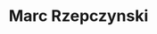 ---
title: "Marc Rzepczynski"
mypid: "519240"
contents: "/content/math/trigonometry/contents.html"
info: "/content/sports/pitchCharts/info.html"
pitches: "/content/sports/pitchCharts/pitches.html"
atbat: "/content/sports/pitchCharts/atbat.html"
type: "sports"
layout: "pitch-charts"
innings: [{"game": "SEA201803290", "name": "7", "batters": [{"inning": "7", "bid": "475174", "name": "Yonder Alonso", "result": "Out", "pitch": [{"ptype": 1, "swing": 1, "strike": 1, "xcoord": 80, "ycoord": 30, "velocity": "90.8", "pfx": "11.4", "pfz": "4.2"}, {"ptype": 0, "swing": 0, "strike": 0, "xcoord": 0, "ycoord": 0, "velocity": 0, "pfx": 0, "pfz": 0}, {"ptype": 0, "swing": 0, "strike": 0, "xcoord": 0, "ycoord": 0, "velocity": 0, "pfx": 0, "pfz": 0}, {"ptype": 0, "swing": 0, "strike": 0, "xcoord": 0, "ycoord": 0, "velocity": 0, "pfx": 0, "pfz": 0}, {"ptype": 0, "swing": 0, "strike": 0, "xcoord": 0, "ycoord": 0, "velocity": 0, "pfx": 0, "pfz": 0}, {"ptype": 0, "swing": 0, "strike": 0, "xcoord": 0, "ycoord": 0, "velocity": 0, "pfx": 0, "pfz": 0}, {"ptype": 0, "swing": 0, "strike": 0, "xcoord": 0, "ycoord": 0, "velocity": 0, "pfx": 0, "pfz": 0}, {"ptype": 0, "swing": 0, "strike": 0, "xcoord": 0, "ycoord": 0, "velocity": 0, "pfx": 0, "pfz": 0}, {"ptype": 0, "swing": 0, "strike": 0, "xcoord": 0, "ycoord": 0, "velocity": 0, "pfx": 0, "pfz": 0}, {"ptype": 0, "swing": 0, "strike": 0, "xcoord": 0, "ycoord": 0, "velocity": 0, "pfx": 0, "pfz": 0}], "runners": "0", "outs": "0"}]}, {"game": "SEA201803310", "name": "8", "batters": [{"inning": "8", "bid": "475174", "name": "Yonder Alonso", "result": "Strikeout", "pitch": [{"ptype": 3, "swing": 0, "strike": 1, "xcoord": 41, "ycoord": 39, "velocity": "84.1", "pfx": "-0.1", "pfz": "-4.5"}, {"ptype": 3, "swing": 1, "strike": 1, "xcoord": 49, "ycoord": 81, "velocity": "84.0", "pfx": "-0.6", "pfz": "-1.9"}, {"ptype": 3, "swing": 0, "strike": 0, "xcoord": 0, "ycoord": 93, "velocity": "85.4", "pfx": "3.2", "pfz": "-3.1"}, {"ptype": 1, "swing": 1, "strike": 1, "xcoord": 55, "ycoord": 65, "velocity": "91.4", "pfx": "11.1", "pfz": "4.1"}, {"ptype": 0, "swing": 0, "strike": 0, "xcoord": 0, "ycoord": 0, "velocity": 0, "pfx": 0, "pfz": 0}, {"ptype": 0, "swing": 0, "strike": 0, "xcoord": 0, "ycoord": 0, "velocity": 0, "pfx": 0, "pfz": 0}, {"ptype": 0, "swing": 0, "strike": 0, "xcoord": 0, "ycoord": 0, "velocity": 0, "pfx": 0, "pfz": 0}, {"ptype": 0, "swing": 0, "strike": 0, "xcoord": 0, "ycoord": 0, "velocity": 0, "pfx": 0, "pfz": 0}, {"ptype": 0, "swing": 0, "strike": 0, "xcoord": 0, "ycoord": 0, "velocity": 0, "pfx": 0, "pfz": 0}, {"ptype": 0, "swing": 0, "strike": 0, "xcoord": 0, "ycoord": 0, "velocity": 0, "pfx": 0, "pfz": 0}], "runners": "0", "outs": "1"}, {"inning": "8", "bid": "605548", "name": "Bradley Zimmer", "result": "Out", "pitch": [{"ptype": 1, "swing": 1, "strike": 1, "xcoord": 55, "ycoord": 57, "velocity": "91.2", "pfx": "11.5", "pfz": "3.9"}, {"ptype": 0, "swing": 0, "strike": 0, "xcoord": 0, "ycoord": 0, "velocity": 0, "pfx": 0, "pfz": 0}, {"ptype": 0, "swing": 0, "strike": 0, "xcoord": 0, "ycoord": 0, "velocity": 0, "pfx": 0, "pfz": 0}, {"ptype": 0, "swing": 0, "strike": 0, "xcoord": 0, "ycoord": 0, "velocity": 0, "pfx": 0, "pfz": 0}, {"ptype": 0, "swing": 0, "strike": 0, "xcoord": 0, "ycoord": 0, "velocity": 0, "pfx": 0, "pfz": 0}, {"ptype": 0, "swing": 0, "strike": 0, "xcoord": 0, "ycoord": 0, "velocity": 0, "pfx": 0, "pfz": 0}, {"ptype": 0, "swing": 0, "strike": 0, "xcoord": 0, "ycoord": 0, "velocity": 0, "pfx": 0, "pfz": 0}, {"ptype": 0, "swing": 0, "strike": 0, "xcoord": 0, "ycoord": 0, "velocity": 0, "pfx": 0, "pfz": 0}, {"ptype": 0, "swing": 0, "strike": 0, "xcoord": 0, "ycoord": 0, "velocity": 0, "pfx": 0, "pfz": 0}, {"ptype": 0, "swing": 0, "strike": 0, "xcoord": 0, "ycoord": 0, "velocity": 0, "pfx": 0, "pfz": 0}], "runners": "0", "outs": "2"}]}, {"game": "MIN201804050", "name": "7", "batters": [{"inning": "7", "bid": "408045", "name": "Joe Mauer", "result": "Walk", "pitch": [{"ptype": 3, "swing": 0, "strike": 1, "xcoord": 53, "ycoord": 73, "velocity": "82.9", "pfx": "-0.7", "pfz": "-2.2"}, {"ptype": 1, "swing": 0, "strike": 0, "xcoord": 68, "ycoord": 100, "velocity": "90.8", "pfx": "12.3", "pfz": "3.3"}, {"ptype": 1, "swing": 0, "strike": 0, "xcoord": 68, "ycoord": 100, "velocity": "91.4", "pfx": "10.6", "pfz": "2.7"}, {"ptype": 3, "swing": 0, "strike": 1, "xcoord": 34, "ycoord": 82, "velocity": "84.1", "pfx": "2.0", "pfz": "-2.5"}, {"ptype": 3, "swing": 0, "strike": 0, "xcoord": 0, "ycoord": 100, "velocity": "85.0", "pfx": "2.0", "pfz": "-0.9"}, {"ptype": 1, "swing": 0, "strike": 0, "xcoord": 31, "ycoord": 100, "velocity": "90.7", "pfx": "12.1", "pfz": "2.0"}, {"ptype": 0, "swing": 0, "strike": 0, "xcoord": 0, "ycoord": 0, "velocity": 0, "pfx": 0, "pfz": 0}, {"ptype": 0, "swing": 0, "strike": 0, "xcoord": 0, "ycoord": 0, "velocity": 0, "pfx": 0, "pfz": 0}, {"ptype": 0, "swing": 0, "strike": 0, "xcoord": 0, "ycoord": 0, "velocity": 0, "pfx": 0, "pfz": 0}, {"ptype": 0, "swing": 0, "strike": 0, "xcoord": 0, "ycoord": 0, "velocity": 0, "pfx": 0, "pfz": 0}], "runners": "1", "outs": "1"}]}, {"game": "MIN201804070", "name": "6", "batters": [{"inning": "6", "bid": "592696", "name": "Eddie Rosario", "result": "Single", "pitch": [{"ptype": 1, "swing": 0, "strike": 1, "xcoord": 47, "ycoord": 56, "velocity": "89.8", "pfx": "10.6", "pfz": "3.7"}, {"ptype": 3, "swing": 0, "strike": 0, "xcoord": 0, "ycoord": 77, "velocity": "84.6", "pfx": "-0.6", "pfz": "-0.3"}, {"ptype": 1, "swing": 1, "strike": 1, "xcoord": 53, "ycoord": 43, "velocity": "91.0", "pfx": "11.1", "pfz": "2.2"}, {"ptype": 0, "swing": 0, "strike": 0, "xcoord": 0, "ycoord": 0, "velocity": 0, "pfx": 0, "pfz": 0}, {"ptype": 0, "swing": 0, "strike": 0, "xcoord": 0, "ycoord": 0, "velocity": 0, "pfx": 0, "pfz": 0}, {"ptype": 0, "swing": 0, "strike": 0, "xcoord": 0, "ycoord": 0, "velocity": 0, "pfx": 0, "pfz": 0}, {"ptype": 0, "swing": 0, "strike": 0, "xcoord": 0, "ycoord": 0, "velocity": 0, "pfx": 0, "pfz": 0}, {"ptype": 0, "swing": 0, "strike": 0, "xcoord": 0, "ycoord": 0, "velocity": 0, "pfx": 0, "pfz": 0}, {"ptype": 0, "swing": 0, "strike": 0, "xcoord": 0, "ycoord": 0, "velocity": 0, "pfx": 0, "pfz": 0}, {"ptype": 0, "swing": 0, "strike": 0, "xcoord": 0, "ycoord": 0, "velocity": 0, "pfx": 0, "pfz": 0}], "runners": "2", "outs": "0"}, {"inning": "6", "bid": "489149", "name": "Logan Morrison", "result": "Strikeout", "pitch": [{"ptype": 3, "swing": 0, "strike": 1, "xcoord": 61, "ycoord": 57, "velocity": "84.0", "pfx": "-0.3", "pfz": "-1.5"}, {"ptype": 3, "swing": 1, "strike": 1, "xcoord": 0, "ycoord": 80, "velocity": "84.7", "pfx": "-0.3", "pfz": "-2.3"}, {"ptype": 3, "swing": 1, "strike": 1, "xcoord": 26, "ycoord": 100, "velocity": "85.7", "pfx": "1.5", "pfz": "0.5"}, {"ptype": 0, "swing": 0, "strike": 0, "xcoord": 0, "ycoord": 0, "velocity": 0, "pfx": 0, "pfz": 0}, {"ptype": 0, "swing": 0, "strike": 0, "xcoord": 0, "ycoord": 0, "velocity": 0, "pfx": 0, "pfz": 0}, {"ptype": 0, "swing": 0, "strike": 0, "xcoord": 0, "ycoord": 0, "velocity": 0, "pfx": 0, "pfz": 0}, {"ptype": 0, "swing": 0, "strike": 0, "xcoord": 0, "ycoord": 0, "velocity": 0, "pfx": 0, "pfz": 0}, {"ptype": 0, "swing": 0, "strike": 0, "xcoord": 0, "ycoord": 0, "velocity": 0, "pfx": 0, "pfz": 0}, {"ptype": 0, "swing": 0, "strike": 0, "xcoord": 0, "ycoord": 0, "velocity": 0, "pfx": 0, "pfz": 0}, {"ptype": 0, "swing": 0, "strike": 0, "xcoord": 0, "ycoord": 0, "velocity": 0, "pfx": 0, "pfz": 0}], "runners": "1", "outs": "0"}, {"inning": "6", "bid": "500871", "name": "Eduardo Escobar", "result": "Single", "pitch": [{"ptype": 1, "swing": 0, "strike": 0, "xcoord": 100, "ycoord": 20, "velocity": "91.4", "pfx": "10.5", "pfz": "3.1"}, {"ptype": 1, "swing": 0, "strike": 0, "xcoord": 100, "ycoord": 55, "velocity": "90.9", "pfx": "10.2", "pfz": "3.9"}, {"ptype": 1, "swing": 1, "strike": 1, "xcoord": 98, "ycoord": 68, "velocity": "90.7", "pfx": "10.2", "pfz": "3.9"}, {"ptype": 3, "swing": 1, "strike": 1, "xcoord": 1, "ycoord": 85, "velocity": "85.6", "pfx": "2.0", "pfz": "0.9"}, {"ptype": 3, "swing": 0, "strike": 0, "xcoord": 49, "ycoord": 100, "velocity": "84.8", "pfx": "1.1", "pfz": "-2.1"}, {"ptype": 3, "swing": 1, "strike": 1, "xcoord": 53, "ycoord": 70, "velocity": "85.3", "pfx": "-0.4", "pfz": "-1.5"}, {"ptype": 1, "swing": 1, "strike": 1, "xcoord": 76, "ycoord": 38, "velocity": "92.9", "pfx": "10.5", "pfz": "3.5"}, {"ptype": 1, "swing": 1, "strike": 1, "xcoord": 71, "ycoord": 68, "velocity": "92.8", "pfx": "11.5", "pfz": "4.7"}, {"ptype": 3, "swing": 1, "strike": 1, "xcoord": 99, "ycoord": 47, "velocity": "85.5", "pfx": "0.9", "pfz": "-0.7"}, {"ptype": 0, "swing": 0, "strike": 0, "xcoord": 0, "ycoord": 0, "velocity": 0, "pfx": 0, "pfz": 0}], "runners": "1", "outs": "1"}]}, {"game": "SEA201804140", "name": "7", "batters": [{"inning": "7", "bid": "459964", "name": "Matthew Joyce", "result": "Out", "pitch": [{"ptype": 3, "swing": 0, "strike": 0, "xcoord": 65, "ycoord": 3, "velocity": "81.7", "pfx": "-2.1", "pfz": "-2.7"}, {"ptype": 3, "swing": 0, "strike": 1, "xcoord": 22, "ycoord": 65, "velocity": "82.2", "pfx": "0.4", "pfz": "-1.8"}, {"ptype": 1, "swing": 1, "strike": 1, "xcoord": 59, "ycoord": 50, "velocity": "91.4", "pfx": "11.9", "pfz": "6.1"}, {"ptype": 0, "swing": 0, "strike": 0, "xcoord": 0, "ycoord": 0, "velocity": 0, "pfx": 0, "pfz": 0}, {"ptype": 0, "swing": 0, "strike": 0, "xcoord": 0, "ycoord": 0, "velocity": 0, "pfx": 0, "pfz": 0}, {"ptype": 0, "swing": 0, "strike": 0, "xcoord": 0, "ycoord": 0, "velocity": 0, "pfx": 0, "pfz": 0}, {"ptype": 0, "swing": 0, "strike": 0, "xcoord": 0, "ycoord": 0, "velocity": 0, "pfx": 0, "pfz": 0}, {"ptype": 0, "swing": 0, "strike": 0, "xcoord": 0, "ycoord": 0, "velocity": 0, "pfx": 0, "pfz": 0}, {"ptype": 0, "swing": 0, "strike": 0, "xcoord": 0, "ycoord": 0, "velocity": 0, "pfx": 0, "pfz": 0}, {"ptype": 0, "swing": 0, "strike": 0, "xcoord": 0, "ycoord": 0, "velocity": 0, "pfx": 0, "pfz": 0}], "runners": "0", "outs": "0"}, {"inning": "7", "bid": "543760", "name": "Marcus Semien", "result": "Strikeout", "pitch": [{"ptype": 1, "swing": 0, "strike": 0, "xcoord": 60, "ycoord": 100, "velocity": "91.8", "pfx": "12.9", "pfz": "5.7"}, {"ptype": 4, "swing": 1, "strike": 1, "xcoord": 56, "ycoord": 100, "velocity": "85.0", "pfx": "12.5", "pfz": "3.3"}, {"ptype": 4, "swing": 0, "strike": 0, "xcoord": 45, "ycoord": 89, "velocity": "85.5", "pfx": "11.8", "pfz": "1.4"}, {"ptype": 1, "swing": 1, "strike": 1, "xcoord": 91, "ycoord": 35, "velocity": "92.1", "pfx": "13.8", "pfz": "9.7"}, {"ptype": 3, "swing": 0, "strike": 1, "xcoord": 15, "ycoord": 50, "velocity": "86.1", "pfx": "2.1", "pfz": "2.4"}, {"ptype": 0, "swing": 0, "strike": 0, "xcoord": 0, "ycoord": 0, "velocity": 0, "pfx": 0, "pfz": 0}, {"ptype": 0, "swing": 0, "strike": 0, "xcoord": 0, "ycoord": 0, "velocity": 0, "pfx": 0, "pfz": 0}, {"ptype": 0, "swing": 0, "strike": 0, "xcoord": 0, "ycoord": 0, "velocity": 0, "pfx": 0, "pfz": 0}, {"ptype": 0, "swing": 0, "strike": 0, "xcoord": 0, "ycoord": 0, "velocity": 0, "pfx": 0, "pfz": 0}, {"ptype": 0, "swing": 0, "strike": 0, "xcoord": 0, "ycoord": 0, "velocity": 0, "pfx": 0, "pfz": 0}], "runners": "0", "outs": "1"}, {"inning": "7", "bid": "592192", "name": "Mark Canha", "result": "Homerun", "pitch": [{"ptype": 1, "swing": 0, "strike": 0, "xcoord": 87, "ycoord": 81, "velocity": "91.1", "pfx": "13.8", "pfz": "6.4"}, {"ptype": 1, "swing": 0, "strike": 1, "xcoord": 26, "ycoord": 68, "velocity": "92.0", "pfx": "13.0", "pfz": "4.9"}, {"ptype": 1, "swing": 0, "strike": 0, "xcoord": 4, "ycoord": 25, "velocity": "91.0", "pfx": "9.3", "pfz": "6.6"}, {"ptype": 4, "swing": 1, "strike": 1, "xcoord": 64, "ycoord": 84, "velocity": "84.8", "pfx": "11.3", "pfz": "1.7"}, {"ptype": 1, "swing": 1, "strike": 1, "xcoord": 43, "ycoord": 67, "velocity": "92.2", "pfx": "9.4", "pfz": "9.1"}, {"ptype": 0, "swing": 0, "strike": 0, "xcoord": 0, "ycoord": 0, "velocity": 0, "pfx": 0, "pfz": 0}, {"ptype": 0, "swing": 0, "strike": 0, "xcoord": 0, "ycoord": 0, "velocity": 0, "pfx": 0, "pfz": 0}, {"ptype": 0, "swing": 0, "strike": 0, "xcoord": 0, "ycoord": 0, "velocity": 0, "pfx": 0, "pfz": 0}, {"ptype": 0, "swing": 0, "strike": 0, "xcoord": 0, "ycoord": 0, "velocity": 0, "pfx": 0, "pfz": 0}, {"ptype": 0, "swing": 0, "strike": 0, "xcoord": 0, "ycoord": 0, "velocity": 0, "pfx": 0, "pfz": 0}], "runners": "0", "outs": "2"}, {"inning": "7", "bid": "476704", "name": "Jed Lowrie", "result": "Single", "pitch": [{"ptype": 3, "swing": 0, "strike": 0, "xcoord": 7, "ycoord": 100, "velocity": "82.0", "pfx": "-2.9", "pfz": "-2.0"}, {"ptype": 1, "swing": 0, "strike": 0, "xcoord": 59, "ycoord": 100, "velocity": "91.3", "pfx": "13.1", "pfz": "4.7"}, {"ptype": 1, "swing": 0, "strike": 0, "xcoord": 95, "ycoord": 26, "velocity": "91.7", "pfx": "11.7", "pfz": "4.8"}, {"ptype": 1, "swing": 0, "strike": 1, "xcoord": 54, "ycoord": 42, "velocity": "91.5", "pfx": "9.2", "pfz": "10.6"}, {"ptype": 1, "swing": 1, "strike": 1, "xcoord": 77, "ycoord": 87, "velocity": "90.9", "pfx": "13.1", "pfz": "2.9"}, {"ptype": 0, "swing": 0, "strike": 0, "xcoord": 0, "ycoord": 0, "velocity": 0, "pfx": 0, "pfz": 0}, {"ptype": 0, "swing": 0, "strike": 0, "xcoord": 0, "ycoord": 0, "velocity": 0, "pfx": 0, "pfz": 0}, {"ptype": 0, "swing": 0, "strike": 0, "xcoord": 0, "ycoord": 0, "velocity": 0, "pfx": 0, "pfz": 0}, {"ptype": 0, "swing": 0, "strike": 0, "xcoord": 0, "ycoord": 0, "velocity": 0, "pfx": 0, "pfz": 0}, {"ptype": 0, "swing": 0, "strike": 0, "xcoord": 0, "ycoord": 0, "velocity": 0, "pfx": 0, "pfz": 0}], "runners": "0", "outs": "2"}]}, {"game": "SEA201804190", "name": "7", "batters": [{"inning": "7", "bid": "502210", "name": "Josh Reddick", "result": "Out", "pitch": [{"ptype": 3, "swing": 0, "strike": 1, "xcoord": 32, "ycoord": 28, "velocity": "83.8", "pfx": "0.5", "pfz": "0.3"}, {"ptype": 3, "swing": 1, "strike": 1, "xcoord": 63, "ycoord": 73, "velocity": "84.1", "pfx": "0.4", "pfz": "0.2"}, {"ptype": 3, "swing": 0, "strike": 0, "xcoord": 0, "ycoord": 80, "velocity": "82.6", "pfx": "-4.6", "pfz": "-1.4"}, {"ptype": 1, "swing": 1, "strike": 1, "xcoord": 83, "ycoord": 52, "velocity": "91.7", "pfx": "10.2", "pfz": "4.0"}, {"ptype": 0, "swing": 0, "strike": 0, "xcoord": 0, "ycoord": 0, "velocity": 0, "pfx": 0, "pfz": 0}, {"ptype": 0, "swing": 0, "strike": 0, "xcoord": 0, "ycoord": 0, "velocity": 0, "pfx": 0, "pfz": 0}, {"ptype": 0, "swing": 0, "strike": 0, "xcoord": 0, "ycoord": 0, "velocity": 0, "pfx": 0, "pfz": 0}, {"ptype": 0, "swing": 0, "strike": 0, "xcoord": 0, "ycoord": 0, "velocity": 0, "pfx": 0, "pfz": 0}, {"ptype": 0, "swing": 0, "strike": 0, "xcoord": 0, "ycoord": 0, "velocity": 0, "pfx": 0, "pfz": 0}, {"ptype": 0, "swing": 0, "strike": 0, "xcoord": 0, "ycoord": 0, "velocity": 0, "pfx": 0, "pfz": 0}], "runners": "0", "outs": "0"}, {"inning": "7", "bid": "545358", "name": "Max Stassi", "result": "Homerun", "pitch": [{"ptype": 1, "swing": 1, "strike": 1, "xcoord": 73, "ycoord": 49, "velocity": "90.9", "pfx": "10.3", "pfz": "3.6"}, {"ptype": 0, "swing": 0, "strike": 0, "xcoord": 0, "ycoord": 0, "velocity": 0, "pfx": 0, "pfz": 0}, {"ptype": 0, "swing": 0, "strike": 0, "xcoord": 0, "ycoord": 0, "velocity": 0, "pfx": 0, "pfz": 0}, {"ptype": 0, "swing": 0, "strike": 0, "xcoord": 0, "ycoord": 0, "velocity": 0, "pfx": 0, "pfz": 0}, {"ptype": 0, "swing": 0, "strike": 0, "xcoord": 0, "ycoord": 0, "velocity": 0, "pfx": 0, "pfz": 0}, {"ptype": 0, "swing": 0, "strike": 0, "xcoord": 0, "ycoord": 0, "velocity": 0, "pfx": 0, "pfz": 0}, {"ptype": 0, "swing": 0, "strike": 0, "xcoord": 0, "ycoord": 0, "velocity": 0, "pfx": 0, "pfz": 0}, {"ptype": 0, "swing": 0, "strike": 0, "xcoord": 0, "ycoord": 0, "velocity": 0, "pfx": 0, "pfz": 0}, {"ptype": 0, "swing": 0, "strike": 0, "xcoord": 0, "ycoord": 0, "velocity": 0, "pfx": 0, "pfz": 0}, {"ptype": 0, "swing": 0, "strike": 0, "xcoord": 0, "ycoord": 0, "velocity": 0, "pfx": 0, "pfz": 0}], "runners": "0", "outs": "1"}, {"inning": "7", "bid": "545350", "name": "Jake Marisnick", "result": "Out", "pitch": [{"ptype": 3, "swing": 1, "strike": 1, "xcoord": 75, "ycoord": 58, "velocity": "85.0", "pfx": "0.0", "pfz": "-2.0"}, {"ptype": 1, "swing": 0, "strike": 0, "xcoord": 72, "ycoord": 41, "velocity": "92.7", "pfx": "11.5", "pfz": "3.3"}, {"ptype": 4, "swing": 1, "strike": 1, "xcoord": 65, "ycoord": 56, "velocity": "86.1", "pfx": "9.8", "pfz": "1.0"}, {"ptype": 0, "swing": 0, "strike": 0, "xcoord": 0, "ycoord": 0, "velocity": 0, "pfx": 0, "pfz": 0}, {"ptype": 0, "swing": 0, "strike": 0, "xcoord": 0, "ycoord": 0, "velocity": 0, "pfx": 0, "pfz": 0}, {"ptype": 0, "swing": 0, "strike": 0, "xcoord": 0, "ycoord": 0, "velocity": 0, "pfx": 0, "pfz": 0}, {"ptype": 0, "swing": 0, "strike": 0, "xcoord": 0, "ycoord": 0, "velocity": 0, "pfx": 0, "pfz": 0}, {"ptype": 0, "swing": 0, "strike": 0, "xcoord": 0, "ycoord": 0, "velocity": 0, "pfx": 0, "pfz": 0}, {"ptype": 0, "swing": 0, "strike": 0, "xcoord": 0, "ycoord": 0, "velocity": 0, "pfx": 0, "pfz": 0}, {"ptype": 0, "swing": 0, "strike": 0, "xcoord": 0, "ycoord": 0, "velocity": 0, "pfx": 0, "pfz": 0}], "runners": "0", "outs": "1"}, {"inning": "7", "bid": "543807", "name": "George Springer", "result": "Out", "pitch": [{"ptype": 3, "swing": 0, "strike": 1, "xcoord": 83, "ycoord": 77, "velocity": "82.4", "pfx": "-5.9", "pfz": "-3.7"}, {"ptype": 4, "swing": 0, "strike": 0, "xcoord": 100, "ycoord": 89, "velocity": "86.6", "pfx": "9.6", "pfz": "4.2"}, {"ptype": 4, "swing": 0, "strike": 0, "xcoord": 98, "ycoord": 86, "velocity": "86.8", "pfx": "9.9", "pfz": "3.9"}, {"ptype": 3, "swing": 0, "strike": 0, "xcoord": 13, "ycoord": 95, "velocity": "85.5", "pfx": "1.2", "pfz": "-1.6"}, {"ptype": 1, "swing": 0, "strike": 1, "xcoord": 26, "ycoord": 73, "velocity": "92.3", "pfx": "11.1", "pfz": "4.6"}, {"ptype": 4, "swing": 1, "strike": 1, "xcoord": 78, "ycoord": 80, "velocity": "86.8", "pfx": "10.0", "pfz": "1.0"}, {"ptype": 0, "swing": 0, "strike": 0, "xcoord": 0, "ycoord": 0, "velocity": 0, "pfx": 0, "pfz": 0}, {"ptype": 0, "swing": 0, "strike": 0, "xcoord": 0, "ycoord": 0, "velocity": 0, "pfx": 0, "pfz": 0}, {"ptype": 0, "swing": 0, "strike": 0, "xcoord": 0, "ycoord": 0, "velocity": 0, "pfx": 0, "pfz": 0}, {"ptype": 0, "swing": 0, "strike": 0, "xcoord": 0, "ycoord": 0, "velocity": 0, "pfx": 0, "pfz": 0}], "runners": "0", "outs": "2"}]}, {"game": "TEX201804200", "name": "6", "batters": [{"inning": "6", "bid": "608336", "name": "Joey Gallo", "result": "Single", "pitch": [{"ptype": 3, "swing": 0, "strike": 0, "xcoord": 0, "ycoord": 88, "velocity": "83.9", "pfx": "-4.8", "pfz": "0.9"}, {"ptype": 1, "swing": 1, "strike": 1, "xcoord": 100, "ycoord": 61, "velocity": "92.6", "pfx": "12.0", "pfz": "5.8"}, {"ptype": 3, "swing": 0, "strike": 0, "xcoord": 0, "ycoord": 100, "velocity": "83.6", "pfx": "0.6", "pfz": "-3.3"}, {"ptype": 1, "swing": 1, "strike": 1, "xcoord": 68, "ycoord": 55, "velocity": "92.3", "pfx": "12.5", "pfz": "3.8"}, {"ptype": 0, "swing": 0, "strike": 0, "xcoord": 0, "ycoord": 0, "velocity": 0, "pfx": 0, "pfz": 0}, {"ptype": 0, "swing": 0, "strike": 0, "xcoord": 0, "ycoord": 0, "velocity": 0, "pfx": 0, "pfz": 0}, {"ptype": 0, "swing": 0, "strike": 0, "xcoord": 0, "ycoord": 0, "velocity": 0, "pfx": 0, "pfz": 0}, {"ptype": 0, "swing": 0, "strike": 0, "xcoord": 0, "ycoord": 0, "velocity": 0, "pfx": 0, "pfz": 0}, {"ptype": 0, "swing": 0, "strike": 0, "xcoord": 0, "ycoord": 0, "velocity": 0, "pfx": 0, "pfz": 0}, {"ptype": 0, "swing": 0, "strike": 0, "xcoord": 0, "ycoord": 0, "velocity": 0, "pfx": 0, "pfz": 0}], "runners": "3", "outs": "1"}, {"inning": "6", "bid": "608597", "name": "Ronald Guzman", "result": "Out", "pitch": [{"ptype": 1, "swing": 0, "strike": 0, "xcoord": 96, "ycoord": 64, "velocity": "92.1", "pfx": "11.6", "pfz": "1.8"}, {"ptype": 1, "swing": 0, "strike": 1, "xcoord": 66, "ycoord": 28, "velocity": "91.8", "pfx": "10.1", "pfz": "2.4"}, {"ptype": 1, "swing": 1, "strike": 1, "xcoord": 39, "ycoord": 66, "velocity": "93.3", "pfx": "10.1", "pfz": "3.2"}, {"ptype": 3, "swing": 0, "strike": 0, "xcoord": 1, "ycoord": 76, "velocity": "85.8", "pfx": "2.4", "pfz": "0.2"}, {"ptype": 1, "swing": 1, "strike": 1, "xcoord": 77, "ycoord": 53, "velocity": "93.2", "pfx": "11.9", "pfz": "1.5"}, {"ptype": 3, "swing": 1, "strike": 1, "xcoord": 71, "ycoord": 69, "velocity": "85.4", "pfx": "-0.2", "pfz": "-3.3"}, {"ptype": 0, "swing": 0, "strike": 0, "xcoord": 0, "ycoord": 0, "velocity": 0, "pfx": 0, "pfz": 0}, {"ptype": 0, "swing": 0, "strike": 0, "xcoord": 0, "ycoord": 0, "velocity": 0, "pfx": 0, "pfz": 0}, {"ptype": 0, "swing": 0, "strike": 0, "xcoord": 0, "ycoord": 0, "velocity": 0, "pfx": 0, "pfz": 0}, {"ptype": 0, "swing": 0, "strike": 0, "xcoord": 0, "ycoord": 0, "velocity": 0, "pfx": 0, "pfz": 0}], "runners": "7", "outs": "1"}]}, {"game": "TEX201804210", "name": "8", "batters": [{"inning": "8", "bid": "425783", "name": "Shin-Soo Choo", "result": "Out", "pitch": [{"ptype": 1, "swing": 0, "strike": 1, "xcoord": 55, "ycoord": 42, "velocity": "90.8", "pfx": "11.1", "pfz": "3.4"}, {"ptype": 1, "swing": 1, "strike": 1, "xcoord": 99, "ycoord": 51, "velocity": "90.1", "pfx": "10.5", "pfz": "5.4"}, {"ptype": 0, "swing": 0, "strike": 0, "xcoord": 0, "ycoord": 0, "velocity": 0, "pfx": 0, "pfz": 0}, {"ptype": 0, "swing": 0, "strike": 0, "xcoord": 0, "ycoord": 0, "velocity": 0, "pfx": 0, "pfz": 0}, {"ptype": 0, "swing": 0, "strike": 0, "xcoord": 0, "ycoord": 0, "velocity": 0, "pfx": 0, "pfz": 0}, {"ptype": 0, "swing": 0, "strike": 0, "xcoord": 0, "ycoord": 0, "velocity": 0, "pfx": 0, "pfz": 0}, {"ptype": 0, "swing": 0, "strike": 0, "xcoord": 0, "ycoord": 0, "velocity": 0, "pfx": 0, "pfz": 0}, {"ptype": 0, "swing": 0, "strike": 0, "xcoord": 0, "ycoord": 0, "velocity": 0, "pfx": 0, "pfz": 0}, {"ptype": 0, "swing": 0, "strike": 0, "xcoord": 0, "ycoord": 0, "velocity": 0, "pfx": 0, "pfz": 0}, {"ptype": 0, "swing": 0, "strike": 0, "xcoord": 0, "ycoord": 0, "velocity": 0, "pfx": 0, "pfz": 0}], "runners": "0", "outs": "1"}, {"inning": "8", "bid": "643396", "name": "Isiah Kiner-Falefa", "result": "Walk", "pitch": [{"ptype": 1, "swing": 0, "strike": 1, "xcoord": 53, "ycoord": 49, "velocity": "91.4", "pfx": "12.5", "pfz": "3.9"}, {"ptype": 1, "swing": 0, "strike": 0, "xcoord": 100, "ycoord": 51, "velocity": "90.3", "pfx": "11.3", "pfz": "0.9"}, {"ptype": 1, "swing": 0, "strike": 0, "xcoord": 73, "ycoord": 91, "velocity": "91.0", "pfx": "11.4", "pfz": "3.2"}, {"ptype": 1, "swing": 0, "strike": 0, "xcoord": 100, "ycoord": 52, "velocity": "90.8", "pfx": "10.8", "pfz": "4.0"}, {"ptype": 1, "swing": 0, "strike": 0, "xcoord": 47, "ycoord": 100, "velocity": "91.3", "pfx": "13.3", "pfz": "3.6"}, {"ptype": 0, "swing": 0, "strike": 0, "xcoord": 0, "ycoord": 0, "velocity": 0, "pfx": 0, "pfz": 0}, {"ptype": 0, "swing": 0, "strike": 0, "xcoord": 0, "ycoord": 0, "velocity": 0, "pfx": 0, "pfz": 0}, {"ptype": 0, "swing": 0, "strike": 0, "xcoord": 0, "ycoord": 0, "velocity": 0, "pfx": 0, "pfz": 0}, {"ptype": 0, "swing": 0, "strike": 0, "xcoord": 0, "ycoord": 0, "velocity": 0, "pfx": 0, "pfz": 0}, {"ptype": 0, "swing": 0, "strike": 0, "xcoord": 0, "ycoord": 0, "velocity": 0, "pfx": 0, "pfz": 0}], "runners": "0", "outs": "2"}, {"inning": "8", "bid": "608577", "name": "Nomar Mazara", "result": "Error", "pitch": [{"ptype": 3, "swing": 0, "strike": 1, "xcoord": 39, "ycoord": 58, "velocity": "81.4", "pfx": "-2.6", "pfz": "-1.8"}, {"ptype": 1, "swing": 0, "strike": 1, "xcoord": 33, "ycoord": 71, "velocity": "92.0", "pfx": "11.9", "pfz": "4.6"}, {"ptype": 3, "swing": 0, "strike": 0, "xcoord": 0, "ycoord": 100, "velocity": "85.4", "pfx": "1.3", "pfz": "-0.5"}, {"ptype": 3, "swing": 1, "strike": 1, "xcoord": 30, "ycoord": 81, "velocity": "81.4", "pfx": "-2.8", "pfz": "-2.8"}, {"ptype": 1, "swing": 1, "strike": 1, "xcoord": 90, "ycoord": 39, "velocity": "92.4", "pfx": "9.5", "pfz": "5.5"}, {"ptype": 0, "swing": 0, "strike": 0, "xcoord": 0, "ycoord": 0, "velocity": 0, "pfx": 0, "pfz": 0}, {"ptype": 0, "swing": 0, "strike": 0, "xcoord": 0, "ycoord": 0, "velocity": 0, "pfx": 0, "pfz": 0}, {"ptype": 0, "swing": 0, "strike": 0, "xcoord": 0, "ycoord": 0, "velocity": 0, "pfx": 0, "pfz": 0}, {"ptype": 0, "swing": 0, "strike": 0, "xcoord": 0, "ycoord": 0, "velocity": 0, "pfx": 0, "pfz": 0}, {"ptype": 0, "swing": 0, "strike": 0, "xcoord": 0, "ycoord": 0, "velocity": 0, "pfx": 0, "pfz": 0}], "runners": "1", "outs": "2"}]}, {"game": "CHA201804240", "name": "7", "batters": [{"inning": "7", "bid": "547170", "name": "Nicky Delmonico", "result": "Out", "pitch": [{"ptype": 3, "swing": 1, "strike": 1, "xcoord": 76, "ycoord": 40, "velocity": "83.6", "pfx": "-2.7", "pfz": "-4.4"}, {"ptype": 0, "swing": 0, "strike": 0, "xcoord": 0, "ycoord": 0, "velocity": 0, "pfx": 0, "pfz": 0}, {"ptype": 0, "swing": 0, "strike": 0, "xcoord": 0, "ycoord": 0, "velocity": 0, "pfx": 0, "pfz": 0}, {"ptype": 0, "swing": 0, "strike": 0, "xcoord": 0, "ycoord": 0, "velocity": 0, "pfx": 0, "pfz": 0}, {"ptype": 0, "swing": 0, "strike": 0, "xcoord": 0, "ycoord": 0, "velocity": 0, "pfx": 0, "pfz": 0}, {"ptype": 0, "swing": 0, "strike": 0, "xcoord": 0, "ycoord": 0, "velocity": 0, "pfx": 0, "pfz": 0}, {"ptype": 0, "swing": 0, "strike": 0, "xcoord": 0, "ycoord": 0, "velocity": 0, "pfx": 0, "pfz": 0}, {"ptype": 0, "swing": 0, "strike": 0, "xcoord": 0, "ycoord": 0, "velocity": 0, "pfx": 0, "pfz": 0}, {"ptype": 0, "swing": 0, "strike": 0, "xcoord": 0, "ycoord": 0, "velocity": 0, "pfx": 0, "pfz": 0}, {"ptype": 0, "swing": 0, "strike": 0, "xcoord": 0, "ycoord": 0, "velocity": 0, "pfx": 0, "pfz": 0}], "runners": "2", "outs": "2"}]}, {"game": "CLE201804260", "name": "7", "batters": [{"inning": "7", "bid": "543401", "name": "Jason Kipnis", "result": "Double", "pitch": [{"ptype": 1, "swing": 0, "strike": 1, "xcoord": 55, "ycoord": 60, "velocity": "91.2", "pfx": "10.0", "pfz": "4.8"}, {"ptype": 3, "swing": 1, "strike": 1, "xcoord": 1, "ycoord": 77, "velocity": "85.4", "pfx": "1.1", "pfz": "1.0"}, {"ptype": 3, "swing": 0, "strike": 0, "xcoord": 15, "ycoord": 99, "velocity": "84.3", "pfx": "0.4", "pfz": "-2.5"}, {"ptype": 1, "swing": 0, "strike": 0, "xcoord": 40, "ycoord": 100, "velocity": "91.6", "pfx": "10.0", "pfz": "3.7"}, {"ptype": 3, "swing": 1, "strike": 1, "xcoord": 50, "ycoord": 35, "velocity": "85.5", "pfx": "-1.0", "pfz": "-1.3"}, {"ptype": 0, "swing": 0, "strike": 0, "xcoord": 0, "ycoord": 0, "velocity": 0, "pfx": 0, "pfz": 0}, {"ptype": 0, "swing": 0, "strike": 0, "xcoord": 0, "ycoord": 0, "velocity": 0, "pfx": 0, "pfz": 0}, {"ptype": 0, "swing": 0, "strike": 0, "xcoord": 0, "ycoord": 0, "velocity": 0, "pfx": 0, "pfz": 0}, {"ptype": 0, "swing": 0, "strike": 0, "xcoord": 0, "ycoord": 0, "velocity": 0, "pfx": 0, "pfz": 0}, {"ptype": 0, "swing": 0, "strike": 0, "xcoord": 0, "ycoord": 0, "velocity": 0, "pfx": 0, "pfz": 0}], "runners": "1", "outs": "1"}]}, {"game": "CLE201804270", "name": "6", "batters": [{"inning": "6", "bid": "571980", "name": "Tyler Naquin", "result": "Strikeout", "pitch": [{"ptype": 1, "swing": 0, "strike": 0, "xcoord": 34, "ycoord": 90, "velocity": "91.0", "pfx": "11.1", "pfz": "3.3"}, {"ptype": 1, "swing": 1, "strike": 1, "xcoord": 58, "ycoord": 80, "velocity": "90.9", "pfx": "11.2", "pfz": "3.3"}, {"ptype": 3, "swing": 1, "strike": 1, "xcoord": 39, "ycoord": 94, "velocity": "81.3", "pfx": "-2.6", "pfz": "-4.3"}, {"ptype": 3, "swing": 1, "strike": 1, "xcoord": 5, "ycoord": 100, "velocity": "84.7", "pfx": "0.0", "pfz": "-1.8"}, {"ptype": 0, "swing": 0, "strike": 0, "xcoord": 0, "ycoord": 0, "velocity": 0, "pfx": 0, "pfz": 0}, {"ptype": 0, "swing": 0, "strike": 0, "xcoord": 0, "ycoord": 0, "velocity": 0, "pfx": 0, "pfz": 0}, {"ptype": 0, "swing": 0, "strike": 0, "xcoord": 0, "ycoord": 0, "velocity": 0, "pfx": 0, "pfz": 0}, {"ptype": 0, "swing": 0, "strike": 0, "xcoord": 0, "ycoord": 0, "velocity": 0, "pfx": 0, "pfz": 0}, {"ptype": 0, "swing": 0, "strike": 0, "xcoord": 0, "ycoord": 0, "velocity": 0, "pfx": 0, "pfz": 0}, {"ptype": 0, "swing": 0, "strike": 0, "xcoord": 0, "ycoord": 0, "velocity": 0, "pfx": 0, "pfz": 0}], "runners": "0", "outs": "0"}, {"inning": "6", "bid": "605548", "name": "Bradley Zimmer", "result": "Double", "pitch": [{"ptype": 1, "swing": 1, "strike": 1, "xcoord": 51, "ycoord": 75, "velocity": "92.4", "pfx": "9.8", "pfz": "3.0"}, {"ptype": 1, "swing": 1, "strike": 1, "xcoord": 64, "ycoord": 72, "velocity": "91.8", "pfx": "10.5", "pfz": "3.5"}, {"ptype": 3, "swing": 0, "strike": 0, "xcoord": 0, "ycoord": 100, "velocity": "82.6", "pfx": "-4.0", "pfz": "-0.9"}, {"ptype": 1, "swing": 1, "strike": 1, "xcoord": 77, "ycoord": 64, "velocity": "92.8", "pfx": "10.0", "pfz": "4.9"}, {"ptype": 3, "swing": 0, "strike": 0, "xcoord": 55, "ycoord": 100, "velocity": "84.8", "pfx": "0.4", "pfz": "-2.6"}, {"ptype": 1, "swing": 1, "strike": 1, "xcoord": 31, "ycoord": 39, "velocity": "93.0", "pfx": "9.3", "pfz": "6.1"}, {"ptype": 0, "swing": 0, "strike": 0, "xcoord": 0, "ycoord": 0, "velocity": 0, "pfx": 0, "pfz": 0}, {"ptype": 0, "swing": 0, "strike": 0, "xcoord": 0, "ycoord": 0, "velocity": 0, "pfx": 0, "pfz": 0}, {"ptype": 0, "swing": 0, "strike": 0, "xcoord": 0, "ycoord": 0, "velocity": 0, "pfx": 0, "pfz": 0}, {"ptype": 0, "swing": 0, "strike": 0, "xcoord": 0, "ycoord": 0, "velocity": 0, "pfx": 0, "pfz": 0}], "runners": "0", "outs": "1"}, {"inning": "6", "bid": "596019", "name": "Francisco Lindor", "result": "Single", "pitch": [{"ptype": 1, "swing": 1, "strike": 1, "xcoord": 54, "ycoord": 75, "velocity": "92.9", "pfx": "9.9", "pfz": "5.1"}, {"ptype": 4, "swing": 0, "strike": 0, "xcoord": 11, "ycoord": 90, "velocity": "87.1", "pfx": "9.4", "pfz": "4.2"}, {"ptype": 1, "swing": 1, "strike": 1, "xcoord": 54, "ycoord": 91, "velocity": "93.1", "pfx": "10.0", "pfz": "3.7"}, {"ptype": 0, "swing": 0, "strike": 0, "xcoord": 0, "ycoord": 0, "velocity": 0, "pfx": 0, "pfz": 0}, {"ptype": 0, "swing": 0, "strike": 0, "xcoord": 0, "ycoord": 0, "velocity": 0, "pfx": 0, "pfz": 0}, {"ptype": 0, "swing": 0, "strike": 0, "xcoord": 0, "ycoord": 0, "velocity": 0, "pfx": 0, "pfz": 0}, {"ptype": 0, "swing": 0, "strike": 0, "xcoord": 0, "ycoord": 0, "velocity": 0, "pfx": 0, "pfz": 0}, {"ptype": 0, "swing": 0, "strike": 0, "xcoord": 0, "ycoord": 0, "velocity": 0, "pfx": 0, "pfz": 0}, {"ptype": 0, "swing": 0, "strike": 0, "xcoord": 0, "ycoord": 0, "velocity": 0, "pfx": 0, "pfz": 0}, {"ptype": 0, "swing": 0, "strike": 0, "xcoord": 0, "ycoord": 0, "velocity": 0, "pfx": 0, "pfz": 0}], "runners": "2", "outs": "1"}, {"inning": "6", "bid": "543401", "name": "Jason Kipnis", "result": "Strikeout", "pitch": [{"ptype": 1, "swing": 0, "strike": 1, "xcoord": 38, "ycoord": 39, "velocity": "92.7", "pfx": "10.9", "pfz": "3.9"}, {"ptype": 3, "swing": 0, "strike": 0, "xcoord": 38, "ycoord": 100, "velocity": "83.6", "pfx": "0.5", "pfz": "-0.2"}, {"ptype": 1, "swing": 1, "strike": 1, "xcoord": 75, "ycoord": 93, "velocity": "91.6", "pfx": "10.1", "pfz": "4.9"}, {"ptype": 1, "swing": 0, "strike": 0, "xcoord": 31, "ycoord": 92, "velocity": "92.4", "pfx": "10.0", "pfz": "4.6"}, {"ptype": 3, "swing": 0, "strike": 0, "xcoord": 0, "ycoord": 100, "velocity": "85.9", "pfx": "2.2", "pfz": "-0.5"}, {"ptype": 1, "swing": 0, "strike": 1, "xcoord": 13, "ycoord": 67, "velocity": "92.0", "pfx": "11.3", "pfz": "4.2"}, {"ptype": 0, "swing": 0, "strike": 0, "xcoord": 0, "ycoord": 0, "velocity": 0, "pfx": 0, "pfz": 0}, {"ptype": 0, "swing": 0, "strike": 0, "xcoord": 0, "ycoord": 0, "velocity": 0, "pfx": 0, "pfz": 0}, {"ptype": 0, "swing": 0, "strike": 0, "xcoord": 0, "ycoord": 0, "velocity": 0, "pfx": 0, "pfz": 0}, {"ptype": 0, "swing": 0, "strike": 0, "xcoord": 0, "ycoord": 0, "velocity": 0, "pfx": 0, "pfz": 0}], "runners": "5", "outs": "1"}, {"inning": "6", "bid": "608070", "name": "Jose Ramirez", "result": "Out", "pitch": [{"ptype": 1, "swing": 0, "strike": 1, "xcoord": 29, "ycoord": 90, "velocity": "92.6", "pfx": "11.1", "pfz": "4.0"}, {"ptype": 4, "swing": 1, "strike": 1, "xcoord": 67, "ycoord": 80, "velocity": "86.0", "pfx": "10.8", "pfz": "0.4"}, {"ptype": 0, "swing": 0, "strike": 0, "xcoord": 0, "ycoord": 0, "velocity": 0, "pfx": 0, "pfz": 0}, {"ptype": 0, "swing": 0, "strike": 0, "xcoord": 0, "ycoord": 0, "velocity": 0, "pfx": 0, "pfz": 0}, {"ptype": 0, "swing": 0, "strike": 0, "xcoord": 0, "ycoord": 0, "velocity": 0, "pfx": 0, "pfz": 0}, {"ptype": 0, "swing": 0, "strike": 0, "xcoord": 0, "ycoord": 0, "velocity": 0, "pfx": 0, "pfz": 0}, {"ptype": 0, "swing": 0, "strike": 0, "xcoord": 0, "ycoord": 0, "velocity": 0, "pfx": 0, "pfz": 0}, {"ptype": 0, "swing": 0, "strike": 0, "xcoord": 0, "ycoord": 0, "velocity": 0, "pfx": 0, "pfz": 0}, {"ptype": 0, "swing": 0, "strike": 0, "xcoord": 0, "ycoord": 0, "velocity": 0, "pfx": 0, "pfz": 0}, {"ptype": 0, "swing": 0, "strike": 0, "xcoord": 0, "ycoord": 0, "velocity": 0, "pfx": 0, "pfz": 0}], "runners": "5", "outs": "2"}]}, {"game": "SEA201805040", "name": "8", "batters": [{"inning": "8", "bid": "660271", "name": "Shohei Ohtani", "result": "Walk", "pitch": [{"ptype": 3, "swing": 0, "strike": 1, "xcoord": 30, "ycoord": 38, "velocity": "84.1", "pfx": "-2.1", "pfz": "-0.0"}, {"ptype": 3, "swing": 0, "strike": 0, "xcoord": 0, "ycoord": 100, "velocity": "85.1", "pfx": "-2.6", "pfz": "-1.3"}, {"ptype": 1, "swing": 0, "strike": 1, "xcoord": 64, "ycoord": 83, "velocity": "92.8", "pfx": "11.6", "pfz": "4.1"}, {"ptype": 3, "swing": 0, "strike": 0, "xcoord": 15, "ycoord": 95, "velocity": "82.2", "pfx": "-5.5", "pfz": "-2.1"}, {"ptype": 3, "swing": 1, "strike": 1, "xcoord": 32, "ycoord": 56, "velocity": "86.0", "pfx": "-1.0", "pfz": "-1.0"}, {"ptype": 1, "swing": 0, "strike": 0, "xcoord": 47, "ycoord": 100, "velocity": "93.2", "pfx": "12.4", "pfz": "4.3"}, {"ptype": 3, "swing": 0, "strike": 0, "xcoord": 0, "ycoord": 95, "velocity": "86.7", "pfx": "0.9", "pfz": "0.9"}, {"ptype": 0, "swing": 0, "strike": 0, "xcoord": 0, "ycoord": 0, "velocity": 0, "pfx": 0, "pfz": 0}, {"ptype": 0, "swing": 0, "strike": 0, "xcoord": 0, "ycoord": 0, "velocity": 0, "pfx": 0, "pfz": 0}, {"ptype": 0, "swing": 0, "strike": 0, "xcoord": 0, "ycoord": 0, "velocity": 0, "pfx": 0, "pfz": 0}], "runners": "0", "outs": "0"}, {"inning": "8", "bid": "592743", "name": "Andrelton Simmons", "result": "Double", "pitch": [{"ptype": 1, "swing": 0, "strike": 0, "xcoord": 67, "ycoord": 100, "velocity": "93.9", "pfx": "13.7", "pfz": "5.0"}, {"ptype": 4, "swing": 0, "strike": 0, "xcoord": 30, "ycoord": 100, "velocity": "87.3", "pfx": "10.8", "pfz": "4.3"}, {"ptype": 1, "swing": 0, "strike": 1, "xcoord": 31, "ycoord": 55, "velocity": "92.4", "pfx": "12.0", "pfz": "3.4"}, {"ptype": 4, "swing": 1, "strike": 1, "xcoord": 38, "ycoord": 49, "velocity": "87.9", "pfx": "10.0", "pfz": "2.0"}, {"ptype": 0, "swing": 0, "strike": 0, "xcoord": 0, "ycoord": 0, "velocity": 0, "pfx": 0, "pfz": 0}, {"ptype": 0, "swing": 0, "strike": 0, "xcoord": 0, "ycoord": 0, "velocity": 0, "pfx": 0, "pfz": 0}, {"ptype": 0, "swing": 0, "strike": 0, "xcoord": 0, "ycoord": 0, "velocity": 0, "pfx": 0, "pfz": 0}, {"ptype": 0, "swing": 0, "strike": 0, "xcoord": 0, "ycoord": 0, "velocity": 0, "pfx": 0, "pfz": 0}, {"ptype": 0, "swing": 0, "strike": 0, "xcoord": 0, "ycoord": 0, "velocity": 0, "pfx": 0, "pfz": 0}, {"ptype": 0, "swing": 0, "strike": 0, "xcoord": 0, "ycoord": 0, "velocity": 0, "pfx": 0, "pfz": 0}], "runners": "1", "outs": "0"}, {"inning": "8", "bid": "472528", "name": "Luis Valbuena", "result": "Walk", "pitch": [{"ptype": 3, "swing": 0, "strike": 1, "xcoord": 47, "ycoord": 57, "velocity": "86.0", "pfx": "0.3", "pfz": "-2.6"}, {"ptype": 3, "swing": 0, "strike": 0, "xcoord": 13, "ycoord": 82, "velocity": "84.1", "pfx": "-0.3", "pfz": "1.0"}, {"ptype": 3, "swing": 1, "strike": 1, "xcoord": 4, "ycoord": 92, "velocity": "85.9", "pfx": "-0.2", "pfz": "0.0"}, {"ptype": 3, "swing": 0, "strike": 0, "xcoord": 28, "ycoord": 100, "velocity": "84.9", "pfx": "2.1", "pfz": "-0.5"}, {"ptype": 3, "swing": 0, "strike": 0, "xcoord": 0, "ycoord": 64, "velocity": "85.6", "pfx": "2.1", "pfz": "-2.3"}, {"ptype": 3, "swing": 0, "strike": 0, "xcoord": 0, "ycoord": 100, "velocity": "85.5", "pfx": "-1.1", "pfz": "-1.1"}, {"ptype": 0, "swing": 0, "strike": 0, "xcoord": 0, "ycoord": 0, "velocity": 0, "pfx": 0, "pfz": 0}, {"ptype": 0, "swing": 0, "strike": 0, "xcoord": 0, "ycoord": 0, "velocity": 0, "pfx": 0, "pfz": 0}, {"ptype": 0, "swing": 0, "strike": 0, "xcoord": 0, "ycoord": 0, "velocity": 0, "pfx": 0, "pfz": 0}, {"ptype": 0, "swing": 0, "strike": 0, "xcoord": 0, "ycoord": 0, "velocity": 0, "pfx": 0, "pfz": 0}], "runners": "6", "outs": "0"}, {"inning": "8", "bid": "594777", "name": "Kole Calhoun", "result": "Strikeout", "pitch": [{"ptype": 1, "swing": 1, "strike": 1, "xcoord": 56, "ycoord": 42, "velocity": "93.0", "pfx": "11.4", "pfz": "3.5"}, {"ptype": 1, "swing": 1, "strike": 1, "xcoord": 86, "ycoord": 46, "velocity": "93.4", "pfx": "10.8", "pfz": "4.4"}, {"ptype": 1, "swing": 1, "strike": 1, "xcoord": 47, "ycoord": 8, "velocity": "93.9", "pfx": "10.8", "pfz": "4.9"}, {"ptype": 0, "swing": 0, "strike": 0, "xcoord": 0, "ycoord": 0, "velocity": 0, "pfx": 0, "pfz": 0}, {"ptype": 0, "swing": 0, "strike": 0, "xcoord": 0, "ycoord": 0, "velocity": 0, "pfx": 0, "pfz": 0}, {"ptype": 0, "swing": 0, "strike": 0, "xcoord": 0, "ycoord": 0, "velocity": 0, "pfx": 0, "pfz": 0}, {"ptype": 0, "swing": 0, "strike": 0, "xcoord": 0, "ycoord": 0, "velocity": 0, "pfx": 0, "pfz": 0}, {"ptype": 0, "swing": 0, "strike": 0, "xcoord": 0, "ycoord": 0, "velocity": 0, "pfx": 0, "pfz": 0}, {"ptype": 0, "swing": 0, "strike": 0, "xcoord": 0, "ycoord": 0, "velocity": 0, "pfx": 0, "pfz": 0}, {"ptype": 0, "swing": 0, "strike": 0, "xcoord": 0, "ycoord": 0, "velocity": 0, "pfx": 0, "pfz": 0}], "runners": "7", "outs": "0"}]}, {"game": "TOR201805100", "name": "8", "batters": [{"inning": "8", "bid": "666971", "name": "Lourdes Gurriel Jr.", "result": "Single", "pitch": [{"ptype": 1, "swing": 0, "strike": 1, "xcoord": 53, "ycoord": 75, "velocity": "91.7", "pfx": "12.3", "pfz": "5.2"}, {"ptype": 1, "swing": 1, "strike": 1, "xcoord": 56, "ycoord": 56, "velocity": "92.5", "pfx": "11.2", "pfz": "6.6"}, {"ptype": 4, "swing": 1, "strike": 1, "xcoord": 46, "ycoord": 90, "velocity": "85.9", "pfx": "9.8", "pfz": "4.7"}, {"ptype": 0, "swing": 0, "strike": 0, "xcoord": 0, "ycoord": 0, "velocity": 0, "pfx": 0, "pfz": 0}, {"ptype": 0, "swing": 0, "strike": 0, "xcoord": 0, "ycoord": 0, "velocity": 0, "pfx": 0, "pfz": 0}, {"ptype": 0, "swing": 0, "strike": 0, "xcoord": 0, "ycoord": 0, "velocity": 0, "pfx": 0, "pfz": 0}, {"ptype": 0, "swing": 0, "strike": 0, "xcoord": 0, "ycoord": 0, "velocity": 0, "pfx": 0, "pfz": 0}, {"ptype": 0, "swing": 0, "strike": 0, "xcoord": 0, "ycoord": 0, "velocity": 0, "pfx": 0, "pfz": 0}, {"ptype": 0, "swing": 0, "strike": 0, "xcoord": 0, "ycoord": 0, "velocity": 0, "pfx": 0, "pfz": 0}, {"ptype": 0, "swing": 0, "strike": 0, "xcoord": 0, "ycoord": 0, "velocity": 0, "pfx": 0, "pfz": 0}], "runners": "0", "outs": "0"}, {"inning": "8", "bid": "546990", "name": "Anthony Alford", "result": "Walk", "pitch": [{"ptype": 1, "swing": 0, "strike": 0, "xcoord": 86, "ycoord": 48, "velocity": "92.8", "pfx": "10.4", "pfz": "7.6"}, {"ptype": 1, "swing": 0, "strike": 0, "xcoord": 100, "ycoord": 45, "velocity": "92.2", "pfx": "10.0", "pfz": "8.1"}, {"ptype": 1, "swing": 0, "strike": 0, "xcoord": 100, "ycoord": 64, "velocity": "92.5", "pfx": "11.2", "pfz": "3.2"}, {"ptype": 1, "swing": 0, "strike": 0, "xcoord": 100, "ycoord": 46, "velocity": "91.6", "pfx": "9.3", "pfz": "8.6"}, {"ptype": 0, "swing": 0, "strike": 0, "xcoord": 0, "ycoord": 0, "velocity": 0, "pfx": 0, "pfz": 0}, {"ptype": 0, "swing": 0, "strike": 0, "xcoord": 0, "ycoord": 0, "velocity": 0, "pfx": 0, "pfz": 0}, {"ptype": 0, "swing": 0, "strike": 0, "xcoord": 0, "ycoord": 0, "velocity": 0, "pfx": 0, "pfz": 0}, {"ptype": 0, "swing": 0, "strike": 0, "xcoord": 0, "ycoord": 0, "velocity": 0, "pfx": 0, "pfz": 0}, {"ptype": 0, "swing": 0, "strike": 0, "xcoord": 0, "ycoord": 0, "velocity": 0, "pfx": 0, "pfz": 0}, {"ptype": 0, "swing": 0, "strike": 0, "xcoord": 0, "ycoord": 0, "velocity": 0, "pfx": 0, "pfz": 0}], "runners": "1", "outs": "0"}]}, {"game": "SEA201805150", "name": "8", "batters": [{"inning": "8", "bid": "425783", "name": "Shin-Soo Choo", "result": "Out", "pitch": [{"ptype": 1, "swing": 1, "strike": 1, "xcoord": 72, "ycoord": 62, "velocity": "91.8", "pfx": "11.1", "pfz": "2.9"}, {"ptype": 0, "swing": 0, "strike": 0, "xcoord": 0, "ycoord": 0, "velocity": 0, "pfx": 0, "pfz": 0}, {"ptype": 0, "swing": 0, "strike": 0, "xcoord": 0, "ycoord": 0, "velocity": 0, "pfx": 0, "pfz": 0}, {"ptype": 0, "swing": 0, "strike": 0, "xcoord": 0, "ycoord": 0, "velocity": 0, "pfx": 0, "pfz": 0}, {"ptype": 0, "swing": 0, "strike": 0, "xcoord": 0, "ycoord": 0, "velocity": 0, "pfx": 0, "pfz": 0}, {"ptype": 0, "swing": 0, "strike": 0, "xcoord": 0, "ycoord": 0, "velocity": 0, "pfx": 0, "pfz": 0}, {"ptype": 0, "swing": 0, "strike": 0, "xcoord": 0, "ycoord": 0, "velocity": 0, "pfx": 0, "pfz": 0}, {"ptype": 0, "swing": 0, "strike": 0, "xcoord": 0, "ycoord": 0, "velocity": 0, "pfx": 0, "pfz": 0}, {"ptype": 0, "swing": 0, "strike": 0, "xcoord": 0, "ycoord": 0, "velocity": 0, "pfx": 0, "pfz": 0}, {"ptype": 0, "swing": 0, "strike": 0, "xcoord": 0, "ycoord": 0, "velocity": 0, "pfx": 0, "pfz": 0}], "runners": "3", "outs": "2"}]}, {"game": "SEA201805160", "name": "9", "batters": [{"inning": "9", "bid": "608577", "name": "Nomar Mazara", "result": "Strikeout", "pitch": [{"ptype": 1, "swing": 0, "strike": 0, "xcoord": 11, "ycoord": 75, "velocity": "92.4", "pfx": "9.5", "pfz": "5.5"}, {"ptype": 1, "swing": 0, "strike": 0, "xcoord": 61, "ycoord": 100, "velocity": "92.2", "pfx": "10.1", "pfz": "5.4"}, {"ptype": 1, "swing": 1, "strike": 1, "xcoord": 62, "ycoord": 83, "velocity": "92.4", "pfx": "9.1", "pfz": "5.0"}, {"ptype": 3, "swing": 1, "strike": 1, "xcoord": 49, "ycoord": 54, "velocity": "85.1", "pfx": "-0.4", "pfz": "0.1"}, {"ptype": 1, "swing": 1, "strike": 1, "xcoord": 79, "ycoord": 99, "velocity": "93.1", "pfx": "10.7", "pfz": "4.1"}, {"ptype": 0, "swing": 0, "strike": 0, "xcoord": 0, "ycoord": 0, "velocity": 0, "pfx": 0, "pfz": 0}, {"ptype": 0, "swing": 0, "strike": 0, "xcoord": 0, "ycoord": 0, "velocity": 0, "pfx": 0, "pfz": 0}, {"ptype": 0, "swing": 0, "strike": 0, "xcoord": 0, "ycoord": 0, "velocity": 0, "pfx": 0, "pfz": 0}, {"ptype": 0, "swing": 0, "strike": 0, "xcoord": 0, "ycoord": 0, "velocity": 0, "pfx": 0, "pfz": 0}, {"ptype": 0, "swing": 0, "strike": 0, "xcoord": 0, "ycoord": 0, "velocity": 0, "pfx": 0, "pfz": 0}], "runners": "2", "outs": "0"}, {"inning": "9", "bid": "608336", "name": "Joey Gallo", "result": "Strikeout", "pitch": [{"ptype": 1, "swing": 0, "strike": 0, "xcoord": 64, "ycoord": 100, "velocity": "92.6", "pfx": "10.1", "pfz": "5.1"}, {"ptype": 3, "swing": 1, "strike": 1, "xcoord": 24, "ycoord": 100, "velocity": "82.4", "pfx": "-3.5", "pfz": "-2.5"}, {"ptype": 3, "swing": 1, "strike": 1, "xcoord": 32, "ycoord": 58, "velocity": "82.3", "pfx": "-6.2", "pfz": "-2.1"}, {"ptype": 3, "swing": 1, "strike": 1, "xcoord": 21, "ycoord": 100, "velocity": "82.6", "pfx": "-4.3", "pfz": "-1.8"}, {"ptype": 0, "swing": 0, "strike": 0, "xcoord": 0, "ycoord": 0, "velocity": 0, "pfx": 0, "pfz": 0}, {"ptype": 0, "swing": 0, "strike": 0, "xcoord": 0, "ycoord": 0, "velocity": 0, "pfx": 0, "pfz": 0}, {"ptype": 0, "swing": 0, "strike": 0, "xcoord": 0, "ycoord": 0, "velocity": 0, "pfx": 0, "pfz": 0}, {"ptype": 0, "swing": 0, "strike": 0, "xcoord": 0, "ycoord": 0, "velocity": 0, "pfx": 0, "pfz": 0}, {"ptype": 0, "swing": 0, "strike": 0, "xcoord": 0, "ycoord": 0, "velocity": 0, "pfx": 0, "pfz": 0}, {"ptype": 0, "swing": 0, "strike": 0, "xcoord": 0, "ycoord": 0, "velocity": 0, "pfx": 0, "pfz": 0}], "runners": "2", "outs": "1"}, {"inning": "9", "bid": "643396", "name": "Isiah Kiner-Falefa", "result": "IBB", "pitch": [{"ptype": 5, "swing": 0, "strike": 0, "xcoord": 50, "ycoord": 100, "velocity": "", "pfx": "", "pfz": ""}, {"ptype": 5, "swing": 0, "strike": 0, "xcoord": 50, "ycoord": 100, "velocity": "", "pfx": "", "pfz": ""}, {"ptype": 5, "swing": 0, "strike": 0, "xcoord": 50, "ycoord": 100, "velocity": "", "pfx": "", "pfz": ""}, {"ptype": 5, "swing": 0, "strike": 0, "xcoord": 50, "ycoord": 100, "velocity": "", "pfx": "", "pfz": ""}, {"ptype": 0, "swing": 0, "strike": 0, "xcoord": 0, "ycoord": 0, "velocity": 0, "pfx": 0, "pfz": 0}, {"ptype": 0, "swing": 0, "strike": 0, "xcoord": 0, "ycoord": 0, "velocity": 0, "pfx": 0, "pfz": 0}, {"ptype": 0, "swing": 0, "strike": 0, "xcoord": 0, "ycoord": 0, "velocity": 0, "pfx": 0, "pfz": 0}, {"ptype": 0, "swing": 0, "strike": 0, "xcoord": 0, "ycoord": 0, "velocity": 0, "pfx": 0, "pfz": 0}, {"ptype": 0, "swing": 0, "strike": 0, "xcoord": 0, "ycoord": 0, "velocity": 0, "pfx": 0, "pfz": 0}, {"ptype": 0, "swing": 0, "strike": 0, "xcoord": 0, "ycoord": 0, "velocity": 0, "pfx": 0, "pfz": 0}], "runners": "2", "outs": "2"}, {"inning": "9", "bid": "596059", "name": "Rougned Odor", "result": "Error", "pitch": [{"ptype": 3, "swing": 1, "strike": 1, "xcoord": 2, "ycoord": 100, "velocity": "82.7", "pfx": "-4.3", "pfz": "-2.4"}, {"ptype": 1, "swing": 0, "strike": 0, "xcoord": 92, "ycoord": 100, "velocity": "93.0", "pfx": "11.2", "pfz": "3.6"}, {"ptype": 1, "swing": 1, "strike": 1, "xcoord": 32, "ycoord": 38, "velocity": "92.4", "pfx": "9.3", "pfz": "4.8"}, {"ptype": 3, "swing": 1, "strike": 1, "xcoord": 42, "ycoord": 64, "velocity": "82.7", "pfx": "-2.3", "pfz": "-1.7"}, {"ptype": 0, "swing": 0, "strike": 0, "xcoord": 0, "ycoord": 0, "velocity": 0, "pfx": 0, "pfz": 0}, {"ptype": 0, "swing": 0, "strike": 0, "xcoord": 0, "ycoord": 0, "velocity": 0, "pfx": 0, "pfz": 0}, {"ptype": 0, "swing": 0, "strike": 0, "xcoord": 0, "ycoord": 0, "velocity": 0, "pfx": 0, "pfz": 0}, {"ptype": 0, "swing": 0, "strike": 0, "xcoord": 0, "ycoord": 0, "velocity": 0, "pfx": 0, "pfz": 0}, {"ptype": 0, "swing": 0, "strike": 0, "xcoord": 0, "ycoord": 0, "velocity": 0, "pfx": 0, "pfz": 0}, {"ptype": 0, "swing": 0, "strike": 0, "xcoord": 0, "ycoord": 0, "velocity": 0, "pfx": 0, "pfz": 0}], "runners": "3", "outs": "2"}, {"inning": "9", "bid": "608597", "name": "Ronald Guzman", "result": "Strikeout", "pitch": [{"ptype": 3, "swing": 0, "strike": 0, "xcoord": 100, "ycoord": 32, "velocity": "82.2", "pfx": "-4.8", "pfz": "-1.9"}, {"ptype": 1, "swing": 1, "strike": 1, "xcoord": 70, "ycoord": 65, "velocity": "92.5", "pfx": "10.7", "pfz": "4.8"}, {"ptype": 1, "swing": 1, "strike": 1, "xcoord": 33, "ycoord": 70, "velocity": "92.8", "pfx": "10.5", "pfz": "4.3"}, {"ptype": 3, "swing": 0, "strike": 0, "xcoord": 0, "ycoord": 100, "velocity": "82.8", "pfx": "-3.2", "pfz": "-1.9"}, {"ptype": 3, "swing": 1, "strike": 1, "xcoord": 44, "ycoord": 93, "velocity": "84.6", "pfx": "-0.4", "pfz": "-2.5"}, {"ptype": 0, "swing": 0, "strike": 0, "xcoord": 0, "ycoord": 0, "velocity": 0, "pfx": 0, "pfz": 0}, {"ptype": 0, "swing": 0, "strike": 0, "xcoord": 0, "ycoord": 0, "velocity": 0, "pfx": 0, "pfz": 0}, {"ptype": 0, "swing": 0, "strike": 0, "xcoord": 0, "ycoord": 0, "velocity": 0, "pfx": 0, "pfz": 0}, {"ptype": 0, "swing": 0, "strike": 0, "xcoord": 0, "ycoord": 0, "velocity": 0, "pfx": 0, "pfz": 0}, {"ptype": 0, "swing": 0, "strike": 0, "xcoord": 0, "ycoord": 0, "velocity": 0, "pfx": 0, "pfz": 0}], "runners": "7", "outs": "2"}]}, {"game": "OAK201805240", "name": "8", "batters": [{"inning": "8", "bid": "459964", "name": "Matthew Joyce", "result": "Out", "pitch": [{"ptype": 1, "swing": 1, "strike": 1, "xcoord": 93, "ycoord": 54, "velocity": "89.9", "pfx": "9.6", "pfz": "2.9"}, {"ptype": 0, "swing": 0, "strike": 0, "xcoord": 0, "ycoord": 0, "velocity": 0, "pfx": 0, "pfz": 0}, {"ptype": 0, "swing": 0, "strike": 0, "xcoord": 0, "ycoord": 0, "velocity": 0, "pfx": 0, "pfz": 0}, {"ptype": 0, "swing": 0, "strike": 0, "xcoord": 0, "ycoord": 0, "velocity": 0, "pfx": 0, "pfz": 0}, {"ptype": 0, "swing": 0, "strike": 0, "xcoord": 0, "ycoord": 0, "velocity": 0, "pfx": 0, "pfz": 0}, {"ptype": 0, "swing": 0, "strike": 0, "xcoord": 0, "ycoord": 0, "velocity": 0, "pfx": 0, "pfz": 0}, {"ptype": 0, "swing": 0, "strike": 0, "xcoord": 0, "ycoord": 0, "velocity": 0, "pfx": 0, "pfz": 0}, {"ptype": 0, "swing": 0, "strike": 0, "xcoord": 0, "ycoord": 0, "velocity": 0, "pfx": 0, "pfz": 0}, {"ptype": 0, "swing": 0, "strike": 0, "xcoord": 0, "ycoord": 0, "velocity": 0, "pfx": 0, "pfz": 0}, {"ptype": 0, "swing": 0, "strike": 0, "xcoord": 0, "ycoord": 0, "velocity": 0, "pfx": 0, "pfz": 0}], "runners": "0", "outs": "0"}]}, {"game": "SEA201805290", "name": "7", "batters": [{"inning": "7", "bid": "608577", "name": "Nomar Mazara", "result": "Double", "pitch": [{"ptype": 1, "swing": 0, "strike": 0, "xcoord": 85, "ycoord": 94, "velocity": "91.7", "pfx": "12.0", "pfz": "2.2"}, {"ptype": 1, "swing": 1, "strike": 1, "xcoord": 60, "ycoord": 36, "velocity": "92.4", "pfx": "10.8", "pfz": "4.8"}, {"ptype": 0, "swing": 0, "strike": 0, "xcoord": 0, "ycoord": 0, "velocity": 0, "pfx": 0, "pfz": 0}, {"ptype": 0, "swing": 0, "strike": 0, "xcoord": 0, "ycoord": 0, "velocity": 0, "pfx": 0, "pfz": 0}, {"ptype": 0, "swing": 0, "strike": 0, "xcoord": 0, "ycoord": 0, "velocity": 0, "pfx": 0, "pfz": 0}, {"ptype": 0, "swing": 0, "strike": 0, "xcoord": 0, "ycoord": 0, "velocity": 0, "pfx": 0, "pfz": 0}, {"ptype": 0, "swing": 0, "strike": 0, "xcoord": 0, "ycoord": 0, "velocity": 0, "pfx": 0, "pfz": 0}, {"ptype": 0, "swing": 0, "strike": 0, "xcoord": 0, "ycoord": 0, "velocity": 0, "pfx": 0, "pfz": 0}, {"ptype": 0, "swing": 0, "strike": 0, "xcoord": 0, "ycoord": 0, "velocity": 0, "pfx": 0, "pfz": 0}, {"ptype": 0, "swing": 0, "strike": 0, "xcoord": 0, "ycoord": 0, "velocity": 0, "pfx": 0, "pfz": 0}], "runners": "0", "outs": "0"}, {"inning": "7", "bid": "643396", "name": "Isiah Kiner-Falefa", "result": "Walk", "pitch": [{"ptype": 1, "swing": 0, "strike": 1, "xcoord": 87, "ycoord": 54, "velocity": "93.1", "pfx": "11.6", "pfz": "3.6"}, {"ptype": 4, "swing": 0, "strike": 0, "xcoord": 50, "ycoord": 100, "velocity": "85.9", "pfx": "8.8", "pfz": "5.8"}, {"ptype": 4, "swing": 0, "strike": 0, "xcoord": 95, "ycoord": 92, "velocity": "86.9", "pfx": "9.7", "pfz": "0.9"}, {"ptype": 1, "swing": 1, "strike": 1, "xcoord": 98, "ycoord": 71, "velocity": "92.6", "pfx": "11.2", "pfz": "2.2"}, {"ptype": 3, "swing": 0, "strike": 0, "xcoord": 39, "ycoord": 100, "velocity": "83.5", "pfx": "-1.5", "pfz": "-5.0"}, {"ptype": 1, "swing": 0, "strike": 0, "xcoord": 16, "ycoord": 100, "velocity": "92.8", "pfx": "11.2", "pfz": "2.7"}, {"ptype": 0, "swing": 0, "strike": 0, "xcoord": 0, "ycoord": 0, "velocity": 0, "pfx": 0, "pfz": 0}, {"ptype": 0, "swing": 0, "strike": 0, "xcoord": 0, "ycoord": 0, "velocity": 0, "pfx": 0, "pfz": 0}, {"ptype": 0, "swing": 0, "strike": 0, "xcoord": 0, "ycoord": 0, "velocity": 0, "pfx": 0, "pfz": 0}, {"ptype": 0, "swing": 0, "strike": 0, "xcoord": 0, "ycoord": 0, "velocity": 0, "pfx": 0, "pfz": 0}], "runners": "2", "outs": "0"}, {"inning": "7", "bid": "608336", "name": "Joey Gallo", "result": "Strikeout", "pitch": [{"ptype": 1, "swing": 0, "strike": 1, "xcoord": 52, "ycoord": 86, "velocity": "93.0", "pfx": "10.8", "pfz": "3.1"}, {"ptype": 1, "swing": 0, "strike": 0, "xcoord": 99, "ycoord": 100, "velocity": "92.5", "pfx": "10.3", "pfz": "5.2"}, {"ptype": 3, "swing": 1, "strike": 1, "xcoord": 7, "ycoord": 67, "velocity": "85.0", "pfx": "-0.3", "pfz": "-2.9"}, {"ptype": 3, "swing": 0, "strike": 0, "xcoord": 0, "ycoord": 100, "velocity": "83.1", "pfx": "-2.8", "pfz": "-2.1"}, {"ptype": 3, "swing": 1, "strike": 1, "xcoord": 0, "ycoord": 72, "velocity": "81.3", "pfx": "-6.1", "pfz": "-2.9"}, {"ptype": 0, "swing": 0, "strike": 0, "xcoord": 0, "ycoord": 0, "velocity": 0, "pfx": 0, "pfz": 0}, {"ptype": 0, "swing": 0, "strike": 0, "xcoord": 0, "ycoord": 0, "velocity": 0, "pfx": 0, "pfz": 0}, {"ptype": 0, "swing": 0, "strike": 0, "xcoord": 0, "ycoord": 0, "velocity": 0, "pfx": 0, "pfz": 0}, {"ptype": 0, "swing": 0, "strike": 0, "xcoord": 0, "ycoord": 0, "velocity": 0, "pfx": 0, "pfz": 0}, {"ptype": 0, "swing": 0, "strike": 0, "xcoord": 0, "ycoord": 0, "velocity": 0, "pfx": 0, "pfz": 0}], "runners": "3", "outs": "0"}, {"inning": "7", "bid": "596059", "name": "Rougned Odor", "result": "Out", "pitch": [{"ptype": 1, "swing": 1, "strike": 1, "xcoord": 44, "ycoord": 58, "velocity": "93.1", "pfx": "11.0", "pfz": "2.8"}, {"ptype": 0, "swing": 0, "strike": 0, "xcoord": 0, "ycoord": 0, "velocity": 0, "pfx": 0, "pfz": 0}, {"ptype": 0, "swing": 0, "strike": 0, "xcoord": 0, "ycoord": 0, "velocity": 0, "pfx": 0, "pfz": 0}, {"ptype": 0, "swing": 0, "strike": 0, "xcoord": 0, "ycoord": 0, "velocity": 0, "pfx": 0, "pfz": 0}, {"ptype": 0, "swing": 0, "strike": 0, "xcoord": 0, "ycoord": 0, "velocity": 0, "pfx": 0, "pfz": 0}, {"ptype": 0, "swing": 0, "strike": 0, "xcoord": 0, "ycoord": 0, "velocity": 0, "pfx": 0, "pfz": 0}, {"ptype": 0, "swing": 0, "strike": 0, "xcoord": 0, "ycoord": 0, "velocity": 0, "pfx": 0, "pfz": 0}, {"ptype": 0, "swing": 0, "strike": 0, "xcoord": 0, "ycoord": 0, "velocity": 0, "pfx": 0, "pfz": 0}, {"ptype": 0, "swing": 0, "strike": 0, "xcoord": 0, "ycoord": 0, "velocity": 0, "pfx": 0, "pfz": 0}, {"ptype": 0, "swing": 0, "strike": 0, "xcoord": 0, "ycoord": 0, "velocity": 0, "pfx": 0, "pfz": 0}], "runners": "3", "outs": "1"}]}, {"game": "SEA201805300", "name": "7", "batters": [{"inning": "7", "bid": "608577", "name": "Nomar Mazara", "result": "Single", "pitch": [{"ptype": 1, "swing": 1, "strike": 1, "xcoord": 53, "ycoord": 67, "velocity": "91.8", "pfx": "10.0", "pfz": "4.3"}, {"ptype": 0, "swing": 0, "strike": 0, "xcoord": 0, "ycoord": 0, "velocity": 0, "pfx": 0, "pfz": 0}, {"ptype": 0, "swing": 0, "strike": 0, "xcoord": 0, "ycoord": 0, "velocity": 0, "pfx": 0, "pfz": 0}, {"ptype": 0, "swing": 0, "strike": 0, "xcoord": 0, "ycoord": 0, "velocity": 0, "pfx": 0, "pfz": 0}, {"ptype": 0, "swing": 0, "strike": 0, "xcoord": 0, "ycoord": 0, "velocity": 0, "pfx": 0, "pfz": 0}, {"ptype": 0, "swing": 0, "strike": 0, "xcoord": 0, "ycoord": 0, "velocity": 0, "pfx": 0, "pfz": 0}, {"ptype": 0, "swing": 0, "strike": 0, "xcoord": 0, "ycoord": 0, "velocity": 0, "pfx": 0, "pfz": 0}, {"ptype": 0, "swing": 0, "strike": 0, "xcoord": 0, "ycoord": 0, "velocity": 0, "pfx": 0, "pfz": 0}, {"ptype": 0, "swing": 0, "strike": 0, "xcoord": 0, "ycoord": 0, "velocity": 0, "pfx": 0, "pfz": 0}, {"ptype": 0, "swing": 0, "strike": 0, "xcoord": 0, "ycoord": 0, "velocity": 0, "pfx": 0, "pfz": 0}], "runners": "6", "outs": "1"}, {"inning": "7", "bid": "595777", "name": "Jurickson Profar", "result": "IBB", "pitch": [{"ptype": 5, "swing": 0, "strike": 0, "xcoord": 50, "ycoord": 100, "velocity": "", "pfx": "", "pfz": ""}, {"ptype": 5, "swing": 0, "strike": 0, "xcoord": 50, "ycoord": 100, "velocity": "", "pfx": "", "pfz": ""}, {"ptype": 5, "swing": 0, "strike": 0, "xcoord": 50, "ycoord": 100, "velocity": "", "pfx": "", "pfz": ""}, {"ptype": 5, "swing": 0, "strike": 0, "xcoord": 50, "ycoord": 100, "velocity": "", "pfx": "", "pfz": ""}, {"ptype": 0, "swing": 0, "strike": 0, "xcoord": 0, "ycoord": 0, "velocity": 0, "pfx": 0, "pfz": 0}, {"ptype": 0, "swing": 0, "strike": 0, "xcoord": 0, "ycoord": 0, "velocity": 0, "pfx": 0, "pfz": 0}, {"ptype": 0, "swing": 0, "strike": 0, "xcoord": 0, "ycoord": 0, "velocity": 0, "pfx": 0, "pfz": 0}, {"ptype": 0, "swing": 0, "strike": 0, "xcoord": 0, "ycoord": 0, "velocity": 0, "pfx": 0, "pfz": 0}, {"ptype": 0, "swing": 0, "strike": 0, "xcoord": 0, "ycoord": 0, "velocity": 0, "pfx": 0, "pfz": 0}, {"ptype": 0, "swing": 0, "strike": 0, "xcoord": 0, "ycoord": 0, "velocity": 0, "pfx": 0, "pfz": 0}], "runners": "2", "outs": "1"}, {"inning": "7", "bid": "608336", "name": "Joey Gallo", "result": "Walk", "pitch": [{"ptype": 1, "swing": 0, "strike": 0, "xcoord": 15, "ycoord": 100, "velocity": "91.6", "pfx": "10.2", "pfz": "4.2"}, {"ptype": 3, "swing": 0, "strike": 0, "xcoord": 3, "ycoord": 100, "velocity": "81.5", "pfx": "-2.8", "pfz": "-5.2"}, {"ptype": 1, "swing": 0, "strike": 1, "xcoord": 49, "ycoord": 91, "velocity": "91.5", "pfx": "10.0", "pfz": "1.7"}, {"ptype": 3, "swing": 1, "strike": 1, "xcoord": 18, "ycoord": 89, "velocity": "83.9", "pfx": "0.7", "pfz": "-1.1"}, {"ptype": 3, "swing": 0, "strike": 0, "xcoord": 7, "ycoord": 85, "velocity": "85.1", "pfx": "0.8", "pfz": "-3.9"}, {"ptype": 3, "swing": 0, "strike": 0, "xcoord": 0, "ycoord": 100, "velocity": "81.0", "pfx": "-1.7", "pfz": "-3.0"}, {"ptype": 0, "swing": 0, "strike": 0, "xcoord": 0, "ycoord": 0, "velocity": 0, "pfx": 0, "pfz": 0}, {"ptype": 0, "swing": 0, "strike": 0, "xcoord": 0, "ycoord": 0, "velocity": 0, "pfx": 0, "pfz": 0}, {"ptype": 0, "swing": 0, "strike": 0, "xcoord": 0, "ycoord": 0, "velocity": 0, "pfx": 0, "pfz": 0}, {"ptype": 0, "swing": 0, "strike": 0, "xcoord": 0, "ycoord": 0, "velocity": 0, "pfx": 0, "pfz": 0}], "runners": "3", "outs": "1"}]}]
allBid: [{"bid": "475174", "fullname": "Yonder Alonso"}, {"bid": "605548", "fullname": "Bradley Zimmer"}, {"bid": "408045", "fullname": "Joe Mauer"}, {"bid": "592696", "fullname": "Eddie Rosario"}, {"bid": "489149", "fullname": "Logan Morrison"}, {"bid": "500871", "fullname": "Eduardo Escobar"}, {"bid": "459964", "fullname": "Matthew Joyce"}, {"bid": "543760", "fullname": "Marcus Semien"}, {"bid": "592192", "fullname": "Mark Canha"}, {"bid": "476704", "fullname": "Jed Lowrie"}, {"bid": "502210", "fullname": "Josh Reddick"}, {"bid": "545358", "fullname": "Max Stassi"}, {"bid": "545350", "fullname": "Jake Marisnick"}, {"bid": "543807", "fullname": "George Springer"}, {"bid": "608336", "fullname": "Joey Gallo"}, {"bid": "608597", "fullname": "Ronald Guzman"}, {"bid": "425783", "fullname": "Shin-Soo Choo"}, {"bid": "643396", "fullname": "Isiah Kiner-Falefa"}, {"bid": "608577", "fullname": "Nomar Mazara"}, {"bid": "547170", "fullname": "Nicky Delmonico"}, {"bid": "543401", "fullname": "Jason Kipnis"}, {"bid": "571980", "fullname": "Tyler Naquin"}, {"bid": "596019", "fullname": "Francisco Lindor"}, {"bid": "608070", "fullname": "Jose Ramirez"}, {"bid": "660271", "fullname": "Shohei Ohtani"}, {"bid": "592743", "fullname": "Andrelton Simmons"}, {"bid": "472528", "fullname": "Luis Valbuena"}, {"bid": "594777", "fullname": "Kole Calhoun"}, {"bid": "666971", "fullname": "Lourdes Gurriel Jr."}, {"bid": "546990", "fullname": "Anthony Alford"}, {"bid": "596059", "fullname": "Rougned Odor"}, {"bid": "595777", "fullname": "Jurickson Profar"}]
allGames: [{"gameid": "SEA201803290", "fullname": "2018 March 29 (Seattle Mariners)"}, {"gameid": "SEA201803310", "fullname": "2018 March 31 (Seattle Mariners)"}, {"gameid": "MIN201804050", "fullname": "2018 April 5 (Minnesota Twins)"}, {"gameid": "MIN201804070", "fullname": "2018 April 7 (Minnesota Twins)"}, {"gameid": "SEA201804140", "fullname": "2018 April 14 (Seattle Mariners)"}, {"gameid": "SEA201804190", "fullname": "2018 April 19 (Seattle Mariners)"}, {"gameid": "TEX201804200", "fullname": "2018 April 20 (Texas Rangers)"}, {"gameid": "TEX201804210", "fullname": "2018 April 21 (Texas Rangers)"}, {"gameid": "CHA201804240", "fullname": "2018 April 24 (Chicago White Sox)"}, {"gameid": "CLE201804260", "fullname": "2018 April 26 (Cleveland Indians)"}, {"gameid": "CLE201804270", "fullname": "2018 April 27 (Cleveland Indians)"}, {"gameid": "SEA201805040", "fullname": "2018 May 4 (Seattle Mariners)"}, {"gameid": "TOR201805100", "fullname": "2018 May 10 (Toronto Blue Jays)"}, {"gameid": "SEA201805150", "fullname": "2018 May 15 (Seattle Mariners)"}, {"gameid": "SEA201805160", "fullname": "2018 May 16 (Seattle Mariners)"}, {"gameid": "OAK201805240", "fullname": "2018 May 24 (Oakland Athletics)"}, {"gameid": "SEA201805290", "fullname": "2018 May 29 (Seattle Mariners)"}, {"gameid": "SEA201805300", "fullname": "2018 May 30 (Seattle Mariners)"}]
---